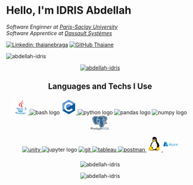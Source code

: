<!--
**abdellah-idris/abdellah-idris** is a ✨ _special_ ✨ repository because its `README.md` (this file) appears on your GitHub profile.
[![GitHub Streak](https://github-readme-streak-stats.herokuapp.com?user=abdellah-idris)](https://git.io/streak-stats)
-->
<h1 >Hello, I'm IDRIS Abdellah  </h1>
<p><em>Software Enginner at <a href="https://www.universite-paris-saclay.fr/">  Paris-Saclay University</a></br>Software  Apprentice at <a href="https://www.3ds.com/">Dassault Systèmes</a> 
</em></p>


[![Linkedin: thaianebraga](https://img.shields.io/badge/-abdellah-blue?style=flat-square&logo=Linkedin&logoColor=white&link=https://www.linkedin.com/in/abdellah-idris/)](https://www.linkedin.com/in/abdellah-idris/)
[![GitHub Thaiane](https://img.shields.io/github/followers/abdellah-idris?label=follow&style=social)](https://github.com/abdellah-idris)


<p align="left"> <img src="https://komarev.com/ghpvc/?username=abdellah-idris&label=Profile%20views&color=0e75b6&style=flat" alt="abdellah-idris" /> </p>


<p align="center"> <a href="https://github.com/ryo-ma/github-profile-trophy"><img src="https://github-profile-trophy.vercel.app/?username=abdellah-idris" alt="abdellah-idris" /></a> </p>


###

<h2 align="center">Languages and Techs I Use</h2>

###

<div align="center">

 <a href="https://www.java.com" target="_blank" rel="noreferrer"> <img src="https://raw.githubusercontent.com/devicons/devicon/master/icons/java/java-original.svg" alt="java" width="40" height="40"/> </a>
   <img src="https://cdn.jsdelivr.net/gh/devicons/devicon/icons/bash/bash-original.svg" height="40" width="52" alt="bash logo"  />
  <a href="https://www.cprogramming.com/" target="_blank" rel="noreferrer"> <img src="https://raw.githubusercontent.com/devicons/devicon/master/icons/c/c-original.svg" alt="c" width="40" height="40"/> </a>
  <img src="https://cdn.jsdelivr.net/gh/devicons/devicon/icons/python/python-original.svg" height="40" width="52" alt="python logo"  />
   <img src="https://cdn.jsdelivr.net/gh/devicons/devicon/icons/pandas/pandas-original.svg" height="40" width="52" alt="pandas logo"  />
  <img src="https://cdn.jsdelivr.net/gh/devicons/devicon/icons/numpy/numpy-original.svg" height="40" width="52" alt="numpy logo"  />
  <a href="https://www.postgresql.org/" target="_blank" rel="noreferrer"> <img src="https://github.com/devicons/devicon/blob/master/icons/postgresql/postgresql-original-wordmark.svg" alt="postgresql" width="52" height="40"/> </a> 
 
  <a href="https://unity.com/" target="_blank" rel="noreferrer"> <img src="https://www.vectorlogo.zone/logos/unity3d/unity3d-icon.svg" alt="unity" width="40" height="40"/> </a>
 <img src="https://cdn.jsdelivr.net/gh/devicons/devicon/icons/jupyter/jupyter-original-wordmark.svg" height="40" width="52" alt="jupyter logo"  />
    <a href="https://git-scm.com/" target="_blank" rel="noreferrer"> <img src="https://www.vectorlogo.zone/logos/git-scm/git-scm-icon.svg" alt="git" width="40" height="40"/> </a> 
  <a href="https://www.tableau.com/" target="_blank" rel="noreferrer"> <img src="https://github.com/gilbarbara/logos/blob/main/logos/tableau-icon.svg" alt="tableau" width="40" height="40"/> </a> 
 <a href="https://postman.com" target="_blank" rel="noreferrer"> <img src="https://www.vectorlogo.zone/logos/getpostman/getpostman-icon.svg" alt="postman" width="40" height="40"/> </a>  <a href="https://www.linux.org/" target="_blank" rel="noreferrer"> <img src="https://raw.githubusercontent.com/devicons/devicon/master/icons/linux/linux-original.svg" alt="linux" width="40" height="40"/> </a> 
    <a href="https://azure.microsoft.com/en-us/" target="_blank" rel="noreferrer"> <img src="https://github.com/devicons/devicon/blob/master/icons/azure/azure-original-wordmark.svg" alt="azure" width="40" height="40"/> </a> 
  
   
 >
</div>

###

<div align="center">
<p><img  src="https://github-readme-stats.vercel.app/api/top-langs?username=abdellah-idris&show_icons=true&locale=en&layout=compact" alt="abdellah-idris" /></p>

<p><img  src="https://github-readme-streak-stats.herokuapp.com?user=abdellah-idris" alt="abdellah-idris" /></p>
</div>

